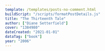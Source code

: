 ```yaml
---
template: /templates/posts-no-comment.html
buildScript: "/scripts/formatPostDetails.js"
title: "The Thirteenth Tale"
author: ["Diane Setterfield"]
cover: "1384980"
dateCreated: "2021-01-01"
dataTag: ["book"]
year: "2006"
---
```

